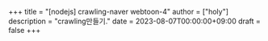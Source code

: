 +++
title = "[nodejs] crawling-naver webtoon-4"
author = ["holy"]
description = "crawling만들기."
date = 2023-08-07T00:00:00+09:00
draft = false
+++
